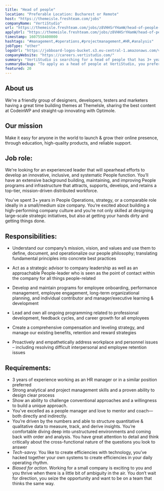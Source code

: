```yaml
---
title: "Head of people"
location: "Preferable Location: Bucharest or Remote"
host: "https://themeisle.freshteam.com/jobs"
companyName: "VertiStudio"
url: "https://themeisle.freshteam.com/jobs/z8VHHSrYHamW/head-of-people-remote"
applyUrl: "https://themeisle.freshteam.com/jobs/z8VHHSrYHamW/head-of-people-remote#applicant-form"
timestamp: 1607558400000
hashtags: "#management,#operations,#projectmanagement,#HR,#analysis"
jobType: "other"
logoUrl: "https://jobboard-logos-bucket.s3.eu-central-1.amazonaws.com/vertistudio"
companyWebsite: "https://careers.vertistudio.com/"
summary: "VertiStudio is searching for a head of people that has 3+ years in People Operations, strategy or a comparable role ideally in a small/medium size company."
summaryBackup: "To apply as a head of people at VertiStudio, you preferably need to have some knowledge of: #ui/ux, #management, #operations."
featured: 20
---
```


## About us

We're a friendly group of designers, developers, testers and marketers having a great time building themes at ThemeIsle, sharing the best content at CodeinWP and straight-up innovating with Optimole.

## Our mission

Make it easy for anyone in the world to launch & grow their online presence, through education, high-quality products, and reliable support.

## Job role: 

We're looking for an experienced leader that will spearhead efforts to develop an innovative, inclusive, and systematic People function. You’ll have an extensive background building, maintaining, and improving People programs and infrastructure that attracts, supports, develops, and retains a top-tier, mission-driven distributed workforce.

You’ve spent 3+ years in People Operations, strategy, or a comparable role ideally in a small/medium size company. You’re excited about building a high-performing company culture and you’re not only skilled at designing large-scale strategic initiatives, but also at getting your hands dirty and getting things done.

## Responsibilities:

*   Understand our company’s mission, vision, and values and use them to define, document, and operationalize our people philosophy; translating fundamental principles into concrete best practices
    
*   Act as a strategic advisor to company leadership as well as an approachable People-leader who is seen as the point of contact within the company for all things people-related
    
*   Develop and maintain programs for employee onboarding, performance management, employee engagement, long-term organizational planning, and individual contributor and manager/executive learning & development
    
*   Lead and own all ongoing programming related to professional development, feedback cycles, and career growth for all employees
    
*   Create a comprehensive compensation and leveling strategy, and manage our existing benefits, retention and reward strategies
    
*   Proactively and empathetically address workplace and personnel issues – including resolving difficult interpersonal and employee retention issues
    

## Requirements:

*   3 years of experience working as an HR manager or in a similar position preferred
*   Strong analytical and project management skills and a proven ability to design clear process
*   Show an ability to challenge conventional approaches and a willingness to build a unique approach.
*   You’ve excelled as a people manager and love to mentor and coach—both directly and indirectly.
*   You’re driven by the numbers and able to structure quantitative & qualitative data to measure, track, and derive insights. You’re comfortable diving deep into unstructured environments and coming back with order and analysis. You have great attention to detail and think critically about the cross-functional nature of the questions you look to answer
*   _Tech-savvy._ You like to create efficiencies with technology, you’ve hacked together your own systems to create efficiencies in your daily operating rhythm. 
*   _Biased for action._ Working for a small company is exciting to you and you thrive when there is a little bit of ambiguity in the air. You don’t wait for direction, you seize the opportunity and want to be on a team that thinks the same way.
